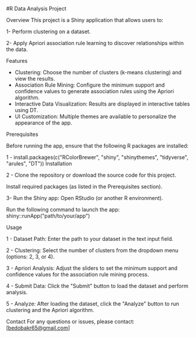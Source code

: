 #R Data Analysis Project

Overview
This project is a Shiny application that allows users to:

1- Perform clustering on a dataset.

2- Apply Apriori association rule learning to discover relationships within the data.

Features

- Clustering: Choose the number of clusters (k-means clustering) and view the results.
- Association Rule Mining: Configure the minimum support and confidence values to generate association rules using the Apriori algorithm.
- Interactive Data Visualization: Results are displayed in interactive tables using DT.
- UI Customization: Multiple themes are available to personalize the appearance of the app.

Prerequisites

Before running the app, ensure that the following R packages are installed:

1 - install.packages(c("RColorBrewer", "shiny", "shinythemes", "tidyverse", "arules", "DT"))
Installation

2 - Clone the repository or download the source code for this project.

Install required packages (as listed in the Prerequisites section).

3- Run the Shiny app:
Open RStudio (or another R environment).

Run the following command to launch the app: shiny::runApp("path/to/your/app")

Usage

1 - Dataset Path:
	Enter the path to your dataset in the text input field.

2 - Clustering:
	Select the number of clusters from the dropdown menu (options: 2, 3, or 4).
	
3 - Apriori Analysis:
	Adjust the sliders to set the minimum support and confidence values for the association rule mining process.
	
4 - Submit Data:
	Click the "Submit" button to load the dataset and perform analysis.

5 - Analyze:
	After loading the dataset, click the "Analyze" button to run clustering and the Apriori algorithm.


Contact
For any questions or issues, please contact: [bedobakr65@gmail.com]